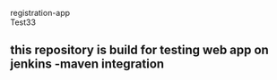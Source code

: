 registration-app
<br>
Test33
## this repository is build for testing web app on jenkins -maven integration
